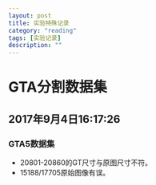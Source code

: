 ```yaml
---
layout: post
title: 实验特殊记录
category: "reading"
tags: [实验记录]
description: ""
---
```


# GTA分割数据集
## 2017年9月4日16:17:26
### GTA5数据集
- 20801-20860的GT尺寸与原图尺寸不符。
- 15188/17705原始图像有误。